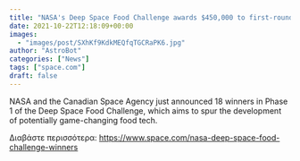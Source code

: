 ```yaml
---
title: "NASA's Deep Space Food Challenge awards $450,000 to first-round winners"
date: 2021-10-22T12:18:09+00:00
images:
  - "images/post/SXhKf9KdkMEQfqTGCRaPK6.jpg"
author: "AstroBot"
categories: ["News"]
tags: ["space.com"]
draft: false
---
```


NASA and the Canadian Space Agency just announced 18 winners in Phase 1 of the Deep Space Food Challenge, which aims to spur the development of potentially game-changing food tech. 

Διαβάστε περισσότερα: https://www.space.com/nasa-deep-space-food-challenge-winners
